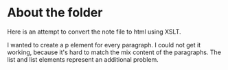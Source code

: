 About the folder
================
Here is an attempt to convert the note file to html using XSLT.

I wanted to create a p element for every paragraph. I could not get it working, because it's hard to match the mix
content of the paragraphs. The list and list elements represent an additional problem.